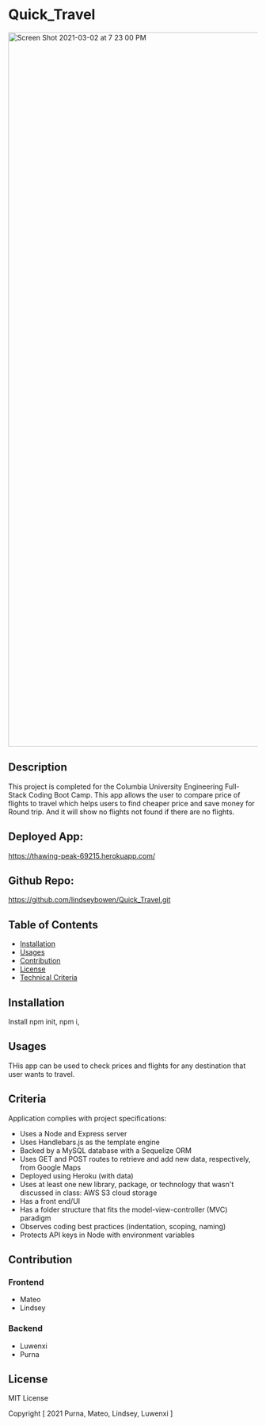 # Quick_Travel
<img width="1440" alt="Screen Shot 2021-03-02 at 7 23 00 PM" src="https://user-images.githubusercontent.com/69695368/109744313-0ee7fb00-7ba0-11eb-919d-09f2bd785813.png">

## Description
This project is completed for the Columbia University Engineering Full-Stack Coding Boot Camp.
This app allows the user to compare price of flights to travel which helps users to find cheaper price and save money for Round trip. And it will show no flights not found if there are no flights.


## Deployed App:
 https://thawing-peak-69215.herokuapp.com/

## Github Repo:
https://github.com/lindseybowen/Quick_Travel.git

## Table of Contents

* [Installation](#installation)
* [Usages](#usages)
* [Contribution](#contribution)
* [License](#license)
* [Technical Criteria](#Criteria)

## Installation

 Install npm init, npm i, 


## Usages
THis app can be used to check prices and flights for any destination that user wants to travel.
## Criteria
Application complies with project specifications:

* Uses a Node and Express server
* Uses Handlebars.js as the template engine
* Backed by a MySQL database with a Sequelize ORM
* Uses GET and POST routes to retrieve and add new data, respectively, from Google Maps
* Deployed using Heroku (with data)
* Uses at least one new library, package, or technology that wasn't discussed in class: AWS S3 cloud storage
* Has a front end/UI
* Has a folder structure that fits the model-view-controller (MVC) paradigm
* Observes coding best practices (indentation, scoping, naming)
* Protects API keys in Node with environment variables

## Contribution

### Frontend 
* Mateo
* Lindsey
### Backend
* Luwenxi
* Purna


## License
MIT License

Copyright [ 2021 Purna, Mateo, Lindsey, Luwenxi ]



